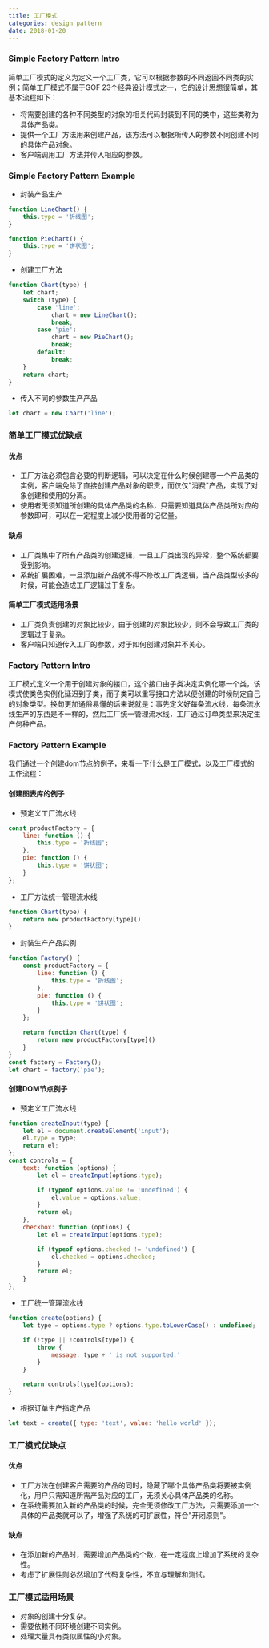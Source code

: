 ```yaml
---
title: 工厂模式
categories: design pattern
date: 2018-01-20
---
```

### Simple Factory Pattern Intro 
简单工厂模式的定义为定义一个工厂类，它可以根据参数的不同返回不同类的实例；简单工厂模式不属于GOF 23个经典设计模式之一，它的设计思想很简单，其基本流程如下：
* 将需要创建的各种不同类型的对象的相关代码封装到不同的类中，这些类称为具体产品类。
* 提供一个工厂方法用来创建产品，该方法可以根据所传入的参数不同创建不同的具体产品对象。
* 客户端调用工厂方法并传入相应的参数。

### Simple Factory Pattern Example
* 封装产品生产
``` js
function LineChart() {
	this.type = '折线图';
}

function PieChart() {
	this.type = '饼状图';
}
```
* 创建工厂方法
``` js
function Chart(type) {
	let chart;
	switch (type) {
		case 'line':
			chart = new LineChart();
			break;
		case 'pie':
			chart = new PieChart();
			break;
		default:
			break;
	}
	return chart;
}
```
* 传入不同的参数生产产品
``` js
let chart = new Chart('line');
```

### 简单工厂模式优缺点
#### 优点
* 工厂方法必须包含必要的判断逻辑，可以决定在什么时候创建哪一个产品类的实例，客户端免除了直接创建产品对象的职责，而仅仅"消费"产品，实现了对象创建和使用的分离。
* 使用者无须知道所创建的具体产品类的名称，只需要知道具体产品类所对应的参数即可，可以在一定程度上减少使用者的记忆量。

#### 缺点
* 工厂类集中了所有产品类的创建逻辑，一旦工厂类出现的异常，整个系统都要受到影响。
* 系统扩展困难，一旦添加新产品就不得不修改工厂类逻辑，当产品类型较多的时候，可能会造成工厂逻辑过于复杂。

#### 简单工厂模式适用场景
* 工厂类负责创建的对象比较少，由于创建的对象比较少，则不会导致工厂类的逻辑过于复杂。
* 客户端只知道传入工厂的参数，对于如何创建对象并不关心。

### Factory Pattern Intro
工厂模式定义一个用于创建对象的接口，这个接口由子类决定实例化哪一个类，该模式使类色实例化延迟到子类，而子类可以重写接口方法以便创建的时候制定自己的对象类型。换句更加通俗易懂的话来说就是：事先定义好每条流水线，每条流水线生产的东西是不一样的，然后工厂统一管理流水线，工厂通过订单类型来决定生产何种产品。

### Factory Pattern Example
我们通过一个创建dom节点的例子，来看一下什么是工厂模式，以及工厂模式的工作流程：
#### 创建图表库的例子
* 预定义工厂流水线
``` js
const productFactory = {
	line: function () {
		this.type = '折线图';
	},
	pie: function () {
		this.type = '饼状图';
	}
};
```
* 工厂方法统一管理流水线
``` js
function Chart(type) {
	return new productFactory[type]()
}
```
* 封装生产产品实例
``` js
function Factory() {
	const productFactory = {
		line: function () {
			this.type = '折线图';
		},
		pie: function () {
			this.type = '饼状图';
		}
	};

	return function Chart(type) {
		return new productFactory[type]()
	}
}
const factory = Factory();
let chart = factory('pie');
```

#### 创建DOM节点例子
* 预定义工厂流水线
``` js
function createInput(type) {
	let el = document.createElement('input');
	el.type = type;
	return el;
};
const controls = {
	text: function (options) {
		let el = createInput(options.type);

		if (typeof options.value != 'undefined') {
			el.value = options.value;
		}
		return el;
	},
	checkbox: function (options) {
		let el = createInput(options.type);

		if (typeof options.checked != 'undefined') {
			el.checked = options.checked;
		}
		return el;
	}
};
```
* 工厂统一管理流水线
``` js
function create(options) {
	let type = options.type ? options.type.toLowerCase() : undefined;

	if (!type || !controls[type]) {
		throw {
			message: type + ' is not supported.'
		}
	}

	return controls[type](options);
}
```
* 根据订单生产指定产品
``` js
let text = create({ type: 'text', value: 'hello world' });
```
### 工厂模式优缺点
#### 优点
* 工厂方法在创建客户需要的产品的同时，隐藏了哪个具体产品类将要被实例化，用户只需知道所需产品对应的工厂，无须关心具体产品类的名称。
* 在系统需要加入新的产品类的时候，完全无须修改工厂方法，只需要添加一个具体的产品类就可以了，增强了系统的可扩展性，符合"开闭原则"。

#### 缺点
* 在添加新的产品时，需要增加产品类的个数，在一定程度上增加了系统的复杂性。
* 考虑了扩展性则必然增加了代码复杂性，不宜与理解和测试。

### 工厂模式适用场景
* 对象的创建十分复杂。
* 需要依赖不同环境创建不同实例。
* 处理大量具有类似属性的小对象。